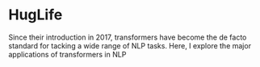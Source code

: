 # HugLife
Since their introduction in 2017, transformers have become the de facto standard for tacking a wide range of NLP tasks. Here, I explore the major applications of transformers in NLP
